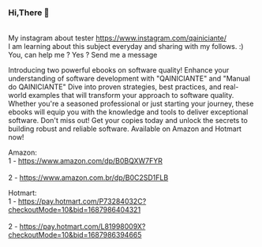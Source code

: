 ### Hi,There 👋

<br>My instagram about tester https://www.instagram.com/qainiciante/<br />
I am learning about this subject everyday and sharing with my follows. :)<br/>
You, can help me ? Yes ? Send me a message 

Introducing two powerful ebooks on software quality! Enhance your understanding of software development with "QAINICIANTE" and "Manual do QAINICIANTE" Dive into proven strategies, best practices, and real-world examples that will transform your approach to software quality. Whether you're a seasoned professional or just starting your journey, these ebooks will equip you with the knowledge and tools to deliver exceptional software. Don't miss out! Get your copies today and unlock the secrets to building robust and reliable software. Available on Amazon and Hotmart now!

Amazon:
 <br> 1 - https://www.amazon.com/dp/B0BQXW7FYR<br />
 <br> 2 - https://www.amazon.com.br/dp/B0C2SD1FLB<br />
 
Hotmart:
 <br> 1 - https://pay.hotmart.com/P73284032C?checkoutMode=10&bid=1687986404321<br />
 <br>2 - https://pay.hotmart.com/L81998009X?checkoutMode=10&bid=1687986394665<br />


<!--
**Srjordao/Srjordao** is a ✨ _special_ ✨ repository because its `README.md` (this file) appears on your GitHub profile.

Here are some ideas to get you started:



- 🔭 I’m currently working on ...
- 🌱 I’m currently learning ...
- 👯 I’m looking to collaborate on ...
- 🤔 I’m looking for help with ...
- 💬 Ask me about ...
- 📫 How to reach me: ...
- 😄 Pronouns: ...
- ⚡ Fun fact: ...
-->
